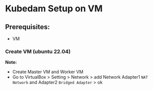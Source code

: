 # Kubedam Setup on VM

## Prerequisites:

   - VM

### Create VM (ubuntu 22.04)

**Note:** 
  - Create Master VM and Worker VM
  - Go to VirtualBox > Setting > Network > add Network Adapter1 `NAT Network` and Adapter2 `Bridged Adapter` > ok  


